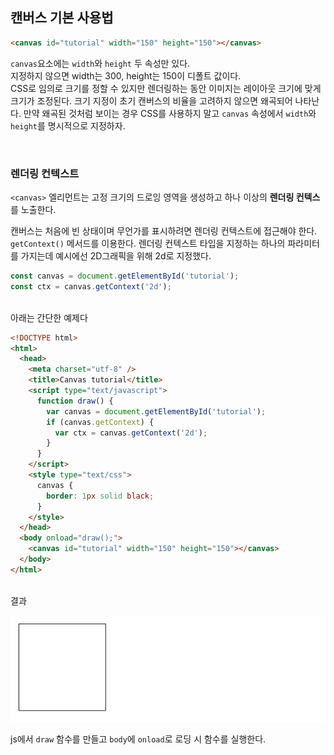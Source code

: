 ## 캔버스 기본 사용법

```html
<canvas id="tutorial" width="150" height="150"></canvas>
```

`canvas`요소에는 `width`와 `height` 두 속성만 있다. <br>
지정하지 않으면 width는 300, height는 150이 디폴트 값이다.<br>
CSS로 임의로 크기를 정할 수 있지만 렌더링하는 동안 이미지는 레이아웃 크기에 맞게 크기가 조정된다. 크기 지정이 초기 캔버스의 비율을 고려하지 않으면 왜곡되어 나타난다. 만약 왜곡된 것처럼 보이는 경우 CSS를 사용하지 말고 `canvas` 속성에서 `width`와 `height`를 명시적으로 지정하자.

<br>

### 렌더링 컨텍스트

`<canvas>` 엘리먼트는 고정 크기의 드로잉 영역을 생성하고 하나 이상의 **렌더링 컨텍스**를 노출한다. <br>

캔버스는 처음에 빈 상태이며 무언가를 표시하려면 렌더링 컨텍스트에 접근해야 한다. `getContext()` 메서드를 이용한다. 렌더링 컨텍스트 타입을 지정하는 하나의 파라미터를 가지는데 예시에선 2D그래픽을 위해 2d로 지정했다.

```javascript
const canvas = document.getElementById('tutorial');
const ctx = canvas.getContext('2d');
```

<br>
아래는 간단한 예제다

```html
<!DOCTYPE html>
<html>
  <head>
    <meta charset="utf-8" />
    <title>Canvas tutorial</title>
    <script type="text/javascript">
      function draw() {
        var canvas = document.getElementById('tutorial');
        if (canvas.getContext) {
          var ctx = canvas.getContext('2d');
        }
      }
    </script>
    <style type="text/css">
      canvas {
        border: 1px solid black;
      }
    </style>
  </head>
  <body onload="draw();">
    <canvas id="tutorial" width="150" height="150"></canvas>
  </body>
</html>
```

<br>
결과

![예시](./Image/ex.png)

js에서 `draw` 함수를 만들고 `body`에 `onload`로 로딩 시 함수를 실행한다.
